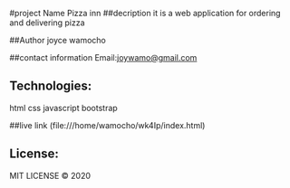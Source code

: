 #project Name
Pizza inn
##decription
it is a web application for ordering and delivering pizza

##Author
joyce wamocho

##contact information
Email:joywamo@gmail.com

## Technologies:
 html
 css
 javascript
 bootstrap

##live link
(file:///home/wamocho/wk4Ip/index.html)

## License:
MIT LICENSE &copy; 2020
